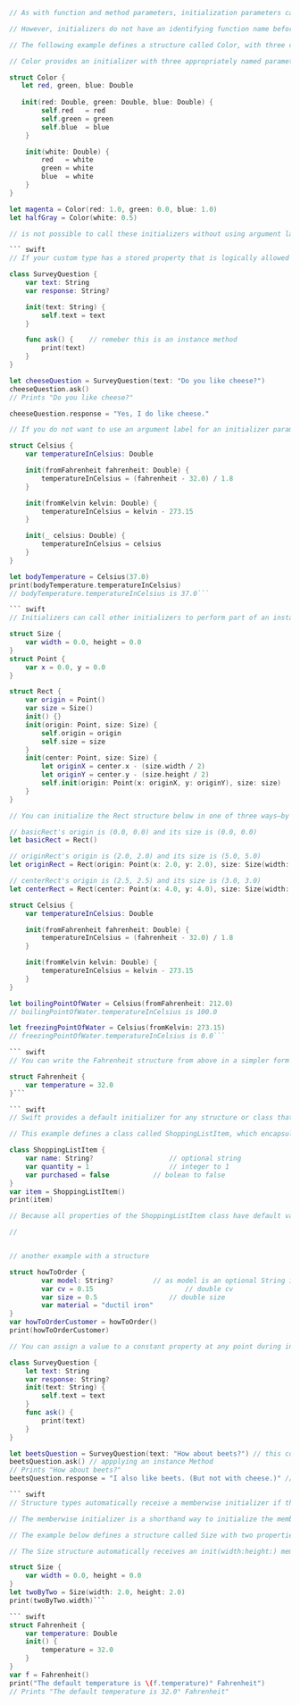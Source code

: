 ``` swift
// As with function and method parameters, initialization parameters can have both a parameter name for use within the initializer’s body and an argument label for use when calling the initializer.

// However, initializers do not have an identifying function name before their parentheses in the way that functions and methods do. Therefore, the names and types of an initializer’s parameters play a particularly important role in identifying which initializer should be called. Because of this, Swift provides an automatic argument label for every parameter in an initializer if you don’t provide one.

// The following example defines a structure called Color, with three constant properties called red, green, and blue. These properties store a value between 0.0 and 1.0 to indicate the amount of red, green, and blue in the color.

// Color provides an initializer with three appropriately named parameters of type Double for its red, green, and blue components. Color also provides a second initializer with a single white parameter, which is used to provide the same value for all three color components.

struct Color {
   let red, green, blue: Double
 
   init(red: Double, green: Double, blue: Double) {
        self.red   = red
        self.green = green
        self.blue  = blue
    }

    init(white: Double) {
        red   = white
        green = white
        blue  = white
    }
}

let magenta = Color(red: 1.0, green: 0.0, blue: 1.0)
let halfGray = Color(white: 0.5)

// is not possible to call these initializers without using argument labels. Argument labels must always be used in an initializer if they are defined, and omitting them is a compile-time error:```

``` swift
// If your custom type has a stored property that is logically allowed to have “no value”—perhaps because its value cannot be set during initialization, or because it is allowed to have “no value” at some later point—declare the property with an optional type. Properties of optional type are automatically initialized with a value of nil, indicating that the property is deliberately intended to have “no value yet” during initialization.

class SurveyQuestion {
    var text: String
    var response: String?

    init(text: String) {
        self.text = text
    }

    func ask() { 	// remeber this is an instance method
        print(text)
    }
}

let cheeseQuestion = SurveyQuestion(text: "Do you like cheese?")
cheeseQuestion.ask()
// Prints "Do you like cheese?"

cheeseQuestion.response = "Yes, I do like cheese."
```

``` swift
// If you do not want to use an argument label for an initializer parameter, write an underscore (_) instead of an explicit argument label for that parameter to override the default behavior.

struct Celsius {
    var temperatureInCelsius: Double

    init(fromFahrenheit fahrenheit: Double) {
        temperatureInCelsius = (fahrenheit - 32.0) / 1.8
    }

    init(fromKelvin kelvin: Double) {
        temperatureInCelsius = kelvin - 273.15
    }

    init(_ celsius: Double) {
        temperatureInCelsius = celsius
    }
}

let bodyTemperature = Celsius(37.0)
print(bodyTemperature.temperatureInCelsius)
// bodyTemperature.temperatureInCelsius is 37.0```

``` swift
// Initializers can call other initializers to perform part of an instance’s initialization. This process, known as initializer delegation, avoids duplicating code across  

struct Size {
    var width = 0.0, height = 0.0
}
struct Point {
    var x = 0.0, y = 0.0
}

struct Rect {
    var origin = Point()
    var size = Size()
    init() {}
    init(origin: Point, size: Size) {
        self.origin = origin
        self.size = size
    }
    init(center: Point, size: Size) {
        let originX = center.x - (size.width / 2)
        let originY = center.y - (size.height / 2)
        self.init(origin: Point(x: originX, y: originY), size: size)
    }
}

// You can initialize the Rect structure below in one of three ways—by using its default zero-initialized origin and size property values, by providing a specific origin point and size, or by providing a specific center point and size.

// basicRect's origin is (0.0, 0.0) and its size is (0.0, 0.0)
let basicRect = Rect()

// originRect's origin is (2.0, 2.0) and its size is (5.0, 5.0)
let originRect = Rect(origin: Point(x: 2.0, y: 2.0), size: Size(width: 5.0, height: 5.0))

// centerRect's origin is (2.5, 2.5) and its size is (3.0, 3.0)
let centerRect = Rect(center: Point(x: 4.0, y: 4.0), size: Size(width: 3.0, height: 3.0))


```

``` swift
struct Celsius {
    var temperatureInCelsius: Double

    init(fromFahrenheit fahrenheit: Double) {
        temperatureInCelsius = (fahrenheit - 32.0) / 1.8
    }

    init(fromKelvin kelvin: Double) {
        temperatureInCelsius = kelvin - 273.15
    }
}

let boilingPointOfWater = Celsius(fromFahrenheit: 212.0)
// boilingPointOfWater.temperatureInCelsius is 100.0

let freezingPointOfWater = Celsius(fromKelvin: 273.15)
// freezingPointOfWater.temperatureInCelsius is 0.0```

``` swift
// You can write the Fahrenheit structure from above in a simpler form by providing a default value for its temperature property at the point that the property is declared:

struct Fahrenheit {
    var temperature = 32.0
}```

``` swift
// Swift provides a default initializer for any structure or class that provides default values for all of its properties and does not provide at least one initializer itself. The default initializer simply creates a new instance with all of its properties set to their default values.

// This example defines a class called ShoppingListItem, which encapsulates the name, quantity, and purchase state of an item in a shopping list:

class ShoppingListItem {
    var name: String?					// optional string
    var quantity = 1					// integer to 1
    var purchased = false			// bolean to false
}
var item = ShoppingListItem()
print(item)

// Because all properties of the ShoppingListItem class have default values, and because it is a base class with no superclass, ShoppingListItem automatically gains a default initializer implementation that creates a new instance with all of its properties set to their default values.

// 


// another example with a structure

struct howToOrder {
		var model: String?			// as model is an optional String it initialize to nil
		var cv = 0.15						// double cv
		var size = 0.5					// double size
		var material = "ductil iron"
}
var howToOrderCustomer = howToOrder()
print(howToOrderCustomer)
```

``` swift
// You can assign a value to a constant property at any point during initialization, as long as it is set to a definite value by the time initialization finishes. Once a constant property is assigned a value, it can’t be further modified.

class SurveyQuestion {
    let text: String
    var response: String?
    init(text: String) {
        self.text = text
    }
    func ask() {
        print(text)
    }
}

let beetsQuestion = SurveyQuestion(text: "How about beets?") // this constant cannot be changed
beetsQuestion.ask() // appplying an instance Method
// Prints "How about beets?"
beetsQuestion.response = "I also like beets. (But not with cheese.)" // assigning a value to response variable after de initialization.```

``` swift
// Structure types automatically receive a memberwise initializer if they do not define any of their own custom initializers. Unlike a default initializer, the structure receives a memberwise initializer even if it has stored properties that do not have default values.

// The memberwise initializer is a shorthand way to initialize the member properties of new structure instances. Initial values for the properties of the new instance can be passed to the memberwise initializer by name.

// The example below defines a structure called Size with two properties called width and height. Both properties are inferred to be of type Double by assigning a default value of 0.0.

// The Size structure automatically receives an init(width:height:) memberwise initializer, which you can use to initialize a new Size instance:

struct Size {
    var width = 0.0, height = 0.0
}
let twoByTwo = Size(width: 2.0, height: 2.0)
print(twoByTwo.width)```

``` swift
struct Fahrenheit {
    var temperature: Double
    init() {
        temperature = 32.0
    }
}
var f = Fahrenheit()
print("The default temperature is \(f.temperature)° Fahrenheit")
// Prints "The default temperature is 32.0° Fahrenheit"
```

